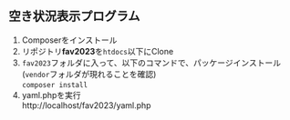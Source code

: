 ## 空き状況表示プログラム
1. Composerをインストール
2. リポジトリ**fav2023**を`htdocs`以下にClone
3. `fav2023`フォルダに入って、以下のコマンドで、パッケージインストール<br> (`vendor`フォルダが現れることを確認)<br>
`composer install`
1. yaml.phpを実行<br>http://localhost/fav2023/yaml.php
